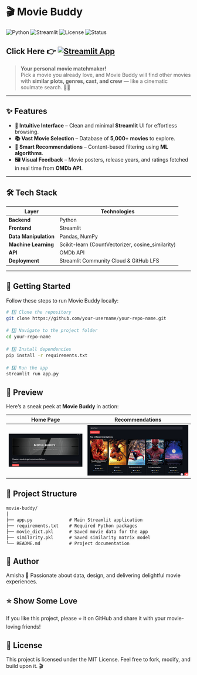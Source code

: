 # 🎬 Movie Buddy

![Python](https://img.shields.io/badge/Python-3.8%2B-blue.svg)
![Streamlit](https://img.shields.io/badge/Frontend-Streamlit-red)
![License](https://img.shields.io/badge/License-MIT-green.svg)
![Status](https://img.shields.io/badge/Status-Active-success.svg)

## Click Here 👉 [![Streamlit App](https://img.shields.io/badge/Live_Demo-Streamlit-orange?logo=streamlit)](https://netflix-eda-dashboard-project.streamlit.app/)

> **Your personal movie matchmaker!**  
> Pick a movie you already love, and Movie Buddy will find other movies with **similar plots, genres, cast, and crew** — like a cinematic soulmate search. 💖🍿  

---

## ✨ Features

- **🎯 Intuitive Interface** – Clean and minimal **Streamlit** UI for effortless browsing.  
- **📚 Vast Movie Selection** – Database of **5,000+ movies** to explore.  
- **🧠 Smart Recommendations** – Content-based filtering using **ML algorithms**.  
- **🖼️ Visual Feedback** – Movie posters, release years, and ratings fetched in real time from **OMDb API**.  

---

## 🛠 Tech Stack

| Layer                | Technologies |
|----------------------|--------------|
| **Backend**          | Python |
| **Frontend**         | Streamlit |
| **Data Manipulation**| Pandas, NumPy |
| **Machine Learning** | Scikit-learn (CountVectorizer, cosine_similarity) |
| **API**              | OMDb API |
| **Deployment**       | Streamlit Community Cloud & GitHub LFS |

---

## 🚀 Getting Started

Follow these steps to run Movie Buddy locally:

```bash
# 1️⃣ Clone the repository
git clone https://github.com/your-username/your-repo-name.git

# 2️⃣ Navigate to the project folder
cd your-repo-name

# 3️⃣ Install dependencies
pip install -r requirements.txt

# 4️⃣ Run the app
streamlit run app.py
```
## 📸 Preview

Here’s a sneak peek at **Movie Buddy** in action:  

| Home Page | Recommendations |
|-----------|-----------------|
| ![Home Page](asset/home.png) | ![Recommendations](asset/recommendation.png) |


## 📂 Project Structure

```plaintext
movie-buddy/
│
├── app.py              # Main Streamlit application
├── requirements.txt    # Required Python packages
├── movie_dict.pkl      # Saved movie data for the app
├── similarity.pkl      # Saved similarity matrix model
└── README.md           # Project documentation
```

## 👤 Author
Amisha
💌 Passionate about data, design, and delivering delightful movie experiences.


## ⭐ Show Some Love
If you like this project, please ⭐ it on GitHub and share it with your movie-loving friends!


## 📜 License
This project is licensed under the MIT License.
Feel free to fork, modify, and build upon it. 🎬



